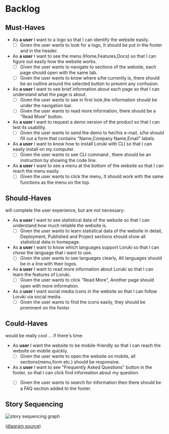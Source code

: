 # Backlog

## Must-Haves

  - As **a user** I want to a logo so that I can identify the website easily.
	- [ ] Given the user wants to look for a logo, It should be put in the footer and in the header. 

- As **a user** I want to see the menu (Home,Features,Docs) so that I can figure out easily how the website works.
	- [ ] Given the user wants to navigate to sections of the website, each page should open with the same tab.
	- [ ] Given the user wants to know where s/he currently is, there should be an outline around the selected button to prevent any confusion.

- As **a user** I want to see brief information about each page so that I can understand what the page is about.
	- [ ] Given the user wants to see in first look,the information should be under the navigation bar.
	- [ ] Given the user wants to read more information, there should be a "Read More" button.

- As **a user** I want to request a demo version of the product so that I can test its usability.
	- [ ] Given the user wants to send the demo to her/his e-mail, s/he should fill out a form that contains "Name,Company Name,Email" labels.

- As **a user** I want to know how to install Loruki with CLI so that I can easily install on my computer.
	- [ ] Given the user wants to see CLI command , there should be an instruction by showing the code line.

 - As **a user** I want to see a menu at the bottom of the website  so that I can reach the menu easily.
	- [ ] Given the user wants to click the menu, It should work with the same functions as the menu on the top.
  
## Should-Haves

will complete the user experience, but are not necessary:

- As **a user** I want to see statistical data of the website so that I can understand how much reliable the website is.
	- [ ]  Given the user wants to learn statistical data of the website in detail, Deployment, Published and Project  sections should show all statistical data in homepage.

 - As **a user** I want to know which languages support Loruki so that I can chose the language that i want to use.
	- [ ] Given the user wants to see languages clearly, All languages should be in a line with their logos.

 - As **a user** I want to read more information about Loruki so that I can learn the features of Loruki.
	- [ ] Given the user wants to click "Read More", Another page should open with more information.

- As a **user** I want social media icons in the website so that I can follow Loruki via social media.
    - [ ] Given the user wants to find the icons easily, they should be prominent on the footer.

## Could-Haves

would be really cool ... if there's time:

- As **user** I want the website to be mobile-friendly so that I can reach the website on mobile quickly.
	- [ ] Given the user wants to open the website on mobile, all sections(menu,form etc.) should be responsive.

- As a **user** I want to see "Frequently Asked Questions" button in the footer, so that I can click find information about my question.
	- [ ] Given the user wants to search for information then there should be a FAQ section added to the footer.
  

## Story Sequencing

![story sequencing graph](https://github.com/HackYourFutureBelgium/incremental-development/blob/master/planning-and-collaborating/example-all-about-trees/planning/story-sequencing-graph.svg)

([diagram source](https://excalidraw.com/#json=5492536709742592,eehelCbxb4yj2n5D3cTn1g))

